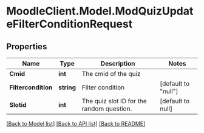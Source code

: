 # MoodleClient.Model.ModQuizUpdateFilterConditionRequest

## Properties

Name | Type | Description | Notes
------------ | ------------- | ------------- | -------------
**Cmid** | **int** | The cmid of the quiz | 
**Filtercondition** | **string** | Filter condition | [default to "null"]
**Slotid** | **int** | The quiz slot ID for the random question. | [default to null]

[[Back to Model list]](../README.md#documentation-for-models) [[Back to API list]](../README.md#documentation-for-api-endpoints) [[Back to README]](../README.md)

